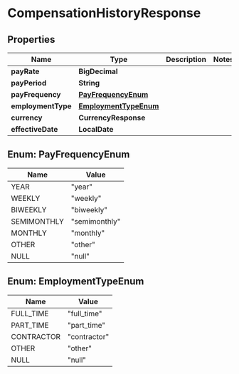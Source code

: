 

# CompensationHistoryResponse


## Properties

Name | Type | Description | Notes
------------ | ------------- | ------------- | -------------
**payRate** | **BigDecimal** |  | 
**payPeriod** | **String** |  | 
**payFrequency** | [**PayFrequencyEnum**](#PayFrequencyEnum) |  | 
**employmentType** | [**EmploymentTypeEnum**](#EmploymentTypeEnum) |  | 
**currency** | **CurrencyResponse** |  | 
**effectiveDate** | **LocalDate** |  | 



## Enum: PayFrequencyEnum

Name | Value
---- | -----
YEAR | &quot;year&quot;
WEEKLY | &quot;weekly&quot;
BIWEEKLY | &quot;biweekly&quot;
SEMIMONTHLY | &quot;semimonthly&quot;
MONTHLY | &quot;monthly&quot;
OTHER | &quot;other&quot;
NULL | &quot;null&quot;



## Enum: EmploymentTypeEnum

Name | Value
---- | -----
FULL_TIME | &quot;full_time&quot;
PART_TIME | &quot;part_time&quot;
CONTRACTOR | &quot;contractor&quot;
OTHER | &quot;other&quot;
NULL | &quot;null&quot;



